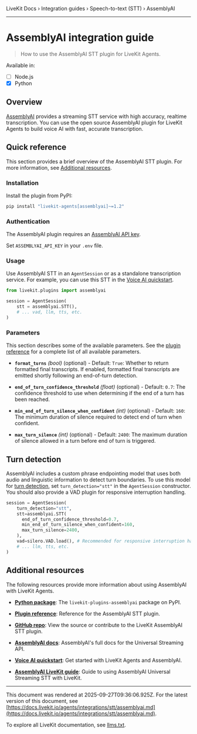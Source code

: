 LiveKit Docs › Integration guides › Speech-to-text (STT) › AssemblyAI

---

# AssemblyAI integration guide

> How to use the AssemblyAI STT plugin for LiveKit Agents.

Available in:
- [ ] Node.js
- [x] Python

## Overview

[AssemblyAI](https://www.assemblyai.com/docs/speech-to-text/streaming) provides a streaming STT service with high accuracy, realtime transcription. You can use the open source AssemblyAI plugin for LiveKit Agents to build voice AI with fast, accurate transcription.

## Quick reference

This section provides a brief overview of the AssemblyAI STT plugin. For more information, see [Additional resources](#additional-resources).

### Installation

Install the plugin from PyPI:

```bash
pip install "livekit-agents[assemblyai]~=1.2"

```

### Authentication

The AssemblyAI plugin requires an [AssemblyAI API key](https://www.assemblyai.com/docs/api-reference/overview#authorization).

Set `ASSEMBLYAI_API_KEY` in your `.env` file.

### Usage

Use AssemblyAI STT in an `AgentSession` or as a standalone transcription service. For example, you can use this STT in the [Voice AI quickstart](https://docs.livekit.io/agents/start/voice-ai.md).

```python
from livekit.plugins import assemblyai

session = AgentSession(
    stt = assemblyai.STT(),
    # ... vad, llm, tts, etc.
)

```

### Parameters

This section describes some of the available parameters. See the [plugin reference](https://docs.livekit.io/reference/python/v1/livekit/plugins/assemblyai/stt.html.md) for a complete list of all available parameters.

- **`format_turns`** _(bool)_ (optional) - Default: `True`: Whether to return formatted final transcripts. If enabled, formatted final transcripts are emitted shortly following an end-of-turn detection.

- **`end_of_turn_confidence_threshold`** _(float)_ (optional) - Default: `0.7`: The confidence threshold to use when determining if the end of a turn has been reached.

- **`min_end_of_turn_silence_when_confident`** _(int)_ (optional) - Default: `160`: The minimum duration of silence required to detect end of turn when confident.

- **`max_turn_silence`** _(int)_ (optional) - Default: `2400`: The maximum duration of silence allowed in a turn before end of turn is triggered.

## Turn detection

AssemblyAI includes a custom phrase endpointing model that uses both audio and linguistic information to detect turn boundaries. To use this model for [turn detection](https://docs.livekit.io/agents/build/turns.md), set `turn_detection="stt"` in the `AgentSession` constructor. You should also provide a VAD plugin for responsive interruption handling.

```python
session = AgentSession(
    turn_detection="stt",
    stt=assemblyai.STT(
      end_of_turn_confidence_threshold=0.7,
      min_end_of_turn_silence_when_confident=160,
      max_turn_silence=2400,
    ),
    vad=silero.VAD.load(), # Recommended for responsive interruption handling
    # ... llm, tts, etc.
)

```

## Additional resources

The following resources provide more information about using AssemblyAI with LiveKit Agents.

- **[Python package](https://pypi.org/project/livekit-plugins-assemblyai/)**: The `livekit-plugins-assemblyai` package on PyPI.

- **[Plugin reference](https://docs.livekit.io/reference/python/v1/livekit/plugins/assemblyai/stt.html.md)**: Reference for the AssemblyAI STT plugin.

- **[GitHub repo](https://github.com/livekit/agents/tree/main/livekit-plugins/livekit-plugins-assemblyai)**: View the source or contribute to the LiveKit AssemblyAI STT plugin.

- **[AssemblyAI docs](https://www.assemblyai.com/docs/speech-to-text/universal-streaming)**: AssemblyAI's full docs for the Universal Streaming API.

- **[Voice AI quickstart](https://docs.livekit.io/agents/start/voice-ai.md)**: Get started with LiveKit Agents and AssemblyAI.

- **[AssemblyAI LiveKit guide](https://www.assemblyai.com/docs/integrations/livekit)**: Guide to using AssemblyAI Universal Streaming STT with LiveKit.

---

This document was rendered at 2025-09-27T09:36:06.925Z.
For the latest version of this document, see [https://docs.livekit.io/agents/integrations/stt/assemblyai.md](https://docs.livekit.io/agents/integrations/stt/assemblyai.md).

To explore all LiveKit documentation, see [llms.txt](https://docs.livekit.io/llms.txt).
